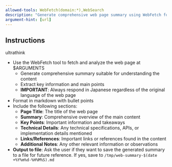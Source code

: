 ```yaml
---
allowed-tools: WebFetch(domain:*),WebSearch
description: "Generate comprehensive web page summary using WebFetch for specified URL"
argument-hint: [url]
---
```

## Instructions
ultrathink

- Use the WebFetch tool to fetch and analyze the web page at $ARGUMENTS
  - Generate comprehensive summary suitable for understanding the content
  - Extract key information and main points
  - **IMPORTANT**: Always respond in Japanese regardless of the original language of the web page
- Format in markdown with bullet points
- Include the following sections:
  - **Page Title**: The title of the web page
  - **Summary**: Comprehensive overview of the main content
  - **Key Points**: Important information and takeaways
  - **Technical Details**: Any technical specifications, APIs, or implementation details mentioned
  - **Links/References**: Important links or references found in the content
  - **Additional Notes**: Any other relevant information or observations
- **Output to file**: Ask the user if they want to save the generated summary to a file for future reference. If yes, save to `/tmp/web-summary-$(date +%Y%m%d-%H%M%S).md`